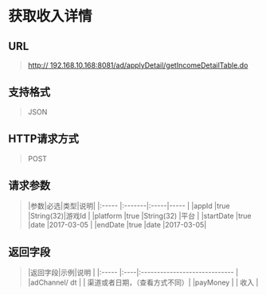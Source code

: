 # 获取收入详情

## URL
> [http:// 192.168.10.168:8081/ad/applyDetail/getIncomeDetailTable.do](http://dataviewer.ilongyuan.com.cn/ad/applyDetail/getIncomeDetailTable.do)

## 支持格式
> JSON

## HTTP请求方式
> POST

## 请求参数
> |参数|必选|类型|说明|
|:-----  |:-------|:-----|-----                               |
|appId    |true    |String(32)|游戏Id                          |
|platform    |true    |String(32)   |平台 |
|startDate    |true    |date   |2017-03-05 |
|endDate    |true    |date   |2017-03-05|  
## 返回字段
> |返回字段|示例|说明                              |
|:-----   |:----|:-----------------------------    |
|adChannel/ dt      |  | 渠道或者日期，（查看方式不同）|
|payMoney | |   收入       |




